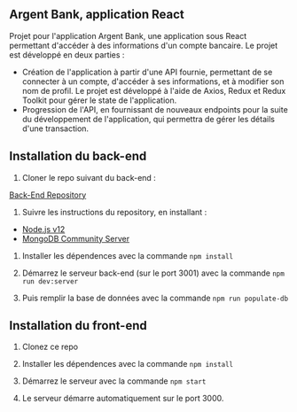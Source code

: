 ## Argent Bank, application React

Projet pour l'application Argent Bank, une application sous React permettant d'accéder à des informations d'un compte bancaire. Le projet est développé en deux parties :

- Création de l'application à partir d'une API fournie, permettant de se connecter à un compte, d'accéder à ses informations, et à modifier son nom de profil. Le projet est développé à l'aide de Axios, Redux et Redux Toolkit pour gérer le state de l'application. 
- Progression de l'API, en fournissant de nouveaux endpoints pour la suite du développement de l'application, qui permettra de gérer les détails d'une transaction.


## Installation du back-end

1. Cloner le repo suivant du back-end :

[Back-End Repository](https://github.com/OpenClassrooms-Student-Center/Project-10-Bank-API)

1. Suivre les instructions du repository, en installant :

- [Node.js v12](https://nodejs.org/en/)
- [MongoDB Community Server](https://www.mongodb.com/try/download/community)

1. Installer les dépendences avec la commande `npm install`

1. Démarrez le serveur back-end (sur le port 3001) avec la commande `npm run dev:server`

1. Puis remplir la base de données avec la commande `npm run populate-db`

## Installation du front-end

1. Clonez ce repo 

1. Installer les dépendences avec la commande `npm install`

1. Démarrez le serveur avec la commande `npm start`

1. Le serveur démarre automatiquement sur le port 3000.